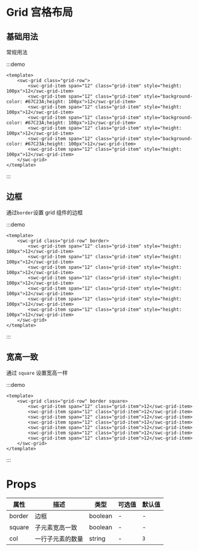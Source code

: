 # Grid 宫格布局

## 基础用法

常规用法

:::demo
```vue
<template>
    <swc-grid class="grid-row">
        <swc-grid-item span="12" class="grid-item" style="height: 100px">12</swc-grid-item>
        <swc-grid-item span="12" class="grid-item" style="background-color: #67C23A;height: 100px">12</swc-grid-item>
        <swc-grid-item span="12" class="grid-item" style="height: 100px">12</swc-grid-item>
        <swc-grid-item span="12" class="grid-item" style="background-color: #67C23A;height: 100px">12</swc-grid-item>
        <swc-grid-item span="12" class="grid-item" style="height: 100px">12</swc-grid-item>
        <swc-grid-item span="12" class="grid-item" style="background-color: #67C23A;height: 100px">12</swc-grid-item>
        <swc-grid-item span="12" class="grid-item" style="height: 100px">12</swc-grid-item>
    </swc-grid>
</template>
```
:::

## 边框

通过`border`设置 grid 组件的边框

:::demo
```vue
<template>
    <swc-grid class="grid-row" border>
        <swc-grid-item span="12" class="grid-item" style="height: 100px">12</swc-grid-item>
        <swc-grid-item span="12" class="grid-item" style="height: 100px">12</swc-grid-item>
        <swc-grid-item span="12" class="grid-item" style="height: 100px">12</swc-grid-item>
        <swc-grid-item span="12" class="grid-item" style="height: 100px">12</swc-grid-item>
        <swc-grid-item span="12" class="grid-item" style="height: 100px">12</swc-grid-item>
        <swc-grid-item span="12" class="grid-item" style="height: 100px">12</swc-grid-item>
        <swc-grid-item span="12" class="grid-item" style="height: 100px">12</swc-grid-item>
    </swc-grid>
</template>
```
:::

## 宽高一致

通过 `square` 设置宽高一样

:::demo
```vue
<template>
    <swc-grid class="grid-row" border square>
        <swc-grid-item span="12" class="grid-item">12</swc-grid-item>
        <swc-grid-item span="12" class="grid-item">12</swc-grid-item>
        <swc-grid-item span="12" class="grid-item">12</swc-grid-item>
        <swc-grid-item span="12" class="grid-item">12</swc-grid-item>
        <swc-grid-item span="12" class="grid-item">12</swc-grid-item>
        <swc-grid-item span="12" class="grid-item">12</swc-grid-item>
        <swc-grid-item span="12" class="grid-item">12</swc-grid-item>
    </swc-grid>
</template>
```
:::

# Props 

| 属性     | 描述       | 类型      | 可选值 | 默认值 |
|--------|----------|---------|-----|-----|
| border | 边框       | boolean | -   | -   |
| square | 子元素宽高一致  | boolean | -   | -   |
| col    | 一行子元素的数量 | string  | -   | `3` |

<style scoped>
.grid-item {
    line-height: 32px;
    text-align: center;
}

</style>
